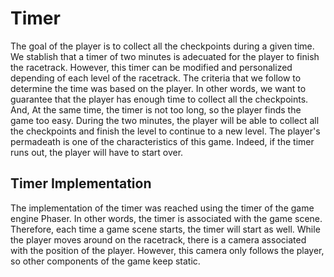 # Timer

The goal of the player is to collect all the checkpoints during a given time. We stablish that a timer of two minutes is adecuated for the player to finish the racetrack. However, this timer can be modified and personalized depending of each level of the racetrack. The criteria that we follow to determine the time was based on the player. In other words, we want to guarantee that the player has enough time to collect all the checkpoints. And, At the same time, the timer is not too long, so the player finds the game too easy. During the two minutes, the player will be able to collect all the checkpoints and finish the level to continue to a new level. The player's permadeath is one of the characteristics of this game. Indeed, if the timer runs out, the player will have to start over.

## Timer Implementation

The implementation of the timer was reached using the timer of the game engine Phaser. In other words, the timer is associated with the game scene. Therefore, each time a game scene starts, the timer will start as well. While the player moves around on the racetrack, there is a camera associated with the position of the player. However, this camera only follows the player, so other components of the game keep static.   